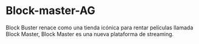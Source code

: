 # Block-master-AG
Block Buster renace como una tienda icónica para rentar películas llamada Block Master, Block Master es una nueva plataforma de streaming. 
